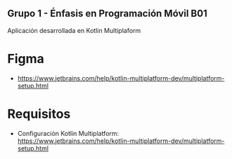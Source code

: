 ## Grupo 1 - Énfasis en Programación Móvil B01

Aplicación desarrollada en Kotlin Multiplaform

# Figma

- https://www.jetbrains.com/help/kotlin-multiplatform-dev/multiplatform-setup.html

# Requisitos

- Configuración Kotlin
  Multiplatform: https://www.jetbrains.com/help/kotlin-multiplatform-dev/multiplatform-setup.html